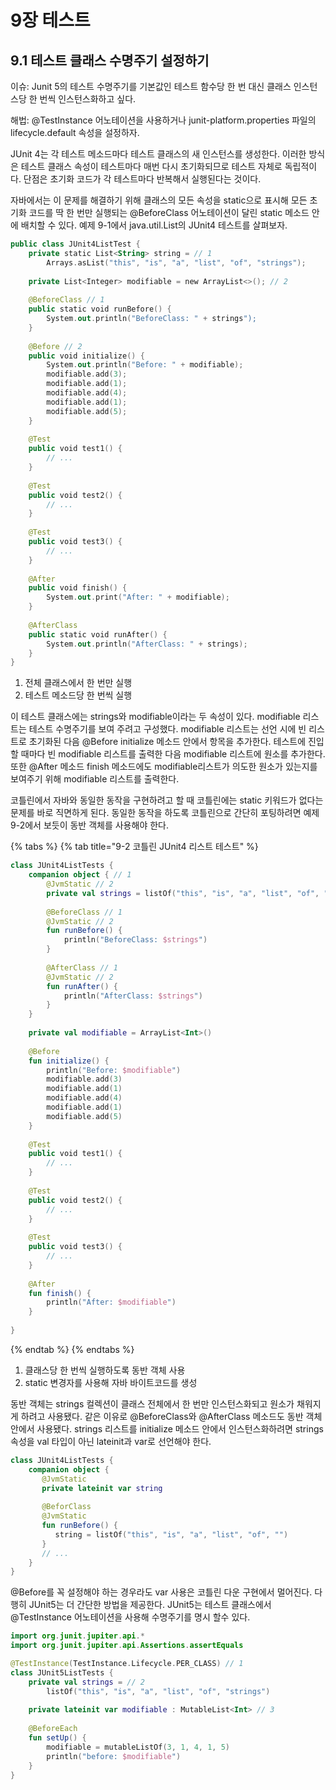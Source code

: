 # 9장 테스트

## 9.1 테스트 클래스 수명주기 설정하기

이슈: Junit 5의 테스트 수명주기를 기본값인 테스트 함수당 한 번 대신 클래스 인스턴스당 한 번씩 인스턴스화하고 싶다.

해법: @TestInstance 어노테이션을 사용하거나 junit-platform.properties 파일의 lifecycle.default 속성을 설정하자.

JUnit 4는 각 테스트 메소드마다 테스트 클래스의 새 인스턴스를 생성한다. 이러한 방식은 테스트 클래스 속성이 테스트마다 매번 다시 초기화되므로 테스트 자체로 독립적이다. 단점은 초기화 코드가 각 테스트마다 반복해서 실행된다는 것이다.

자바에서는 이 문제를 해결하기 위해 클래스의 모든 속성을 static으로 표시해 모든 초기화 코드를 딱 한 번만 실행되는 @BeforeClass 어노테이션이 달린 static 메소드 안에 배치할 수 있다. 예제 9-1에서 java.util.List의 JUnit4 테스트를 살펴보자.

```kotlin
public class JUnit4ListTest {
    private static List<String> string = // 1
        Arrays.asList("this", "is", "a", "list", "of", "strings");
        
    private List<Integer> modifiable = new ArrayList<>(); // 2
    
    @BeforeClass // 1
    public static void runBefore() {
        System.out.println("BeforeClass: " + strings");
    }
    
    @Before // 2
    public void initialize() {
        System.out.println("Before: " + modifiable);
        modifiable.add(3);
        modifiable.add(1);
        modifiable.add(4);
        modifiable.add(1);
        modifiable.add(5);
    }
    
    @Test
    public void test1() {
        // ...
    }
    
    @Test
    public void test2() {
        // ...
    }
    
    @Test
    public void test3() {
        // ...
    }
    
    @After
    public void finish() {
        System.out.print("After: " + modifiable);
    }
    
    @AfterClass
    public static void runAfter() {
        System.out.println("AfterClass: " + strings);
    }
}
```

1. 전체 클래스에서 한 번만 실행
2. 테스트 메소드당 한 번씩 실행

이 테스트 클래스에는 strings와 modifiable이라는 두 속성이 있다. modifiable 리스트는 테스트 수명주기를 보여 주려고 구성했다. modifiable 리스트는 선언 시에 빈 리스트로 초기화된 다음 @Before initialize 메소드 안에서 항목을 추가한다. 테스트에 진입할 때마다 빈 modifiable 리스트를 출력한 다음 modifiable 리스트에 원소를 추가한다. 또한 @After 메소드 finish 메소드에도 modifiable리스트가 의도한 원소가 있는지를 보여주기 위해 modifiable 리스트를 출력한다.

코틀린에서 자바와 동일한 동작을 구현하려고 할 때 코틀린에는 static 키워드가 없다는 문제를 바로 직면하게 된다. 동일한 동작을 하도록 코틀린으로 간단히 포팅하려면 예제 9-2에서 보듯이 동반 객체를 사용해야 한다.

{% tabs %}
{% tab title="9-2 코틀린 JUnit4 리스트 테스트" %}
```kotlin
class JUnit4ListTests {
    companion object { // 1
        @JvmStatic // 2
        private val strings = listOf("this", "is", "a", "list", "of", "string")
        
        @BeforeClass // 1
        @JvmStatic // 2
        fun runBefore() {
            println("BeforeClass: $strings")
        }
        
        @AfterClass // 1
        @JvmStatic // 2
        fun runAfter() {
            println("AfterClass: $strings")
        }
    }
    
    private val modifiable = ArrayList<Int>()
    
    @Before
    fun initialize() {
        println("Before: $modifiable")
        modifiable.add(3)
        modifiable.add(1)
        modifiable.add(4)
        modifiable.add(1)
        modifiable.add(5)
    }
    
    @Test
    public void test1() {
        // ...
    }
    
    @Test
    public void test2() {
        // ...
    }
    
    @Test
    public void test3() {
        // ...
    }
    
    @After
    fun finish() {
        println("After: $modifiable")
    }
    
}
```
{% endtab %}
{% endtabs %}

1. 클래스당 한 번씩 실행하도록 동반 객체 사용
2. static 변경자를 사용해 자바 바이트코드를 생성

동반 객체는 strings 컬렉션이 클래스 전체에서 한 번만 인스턴스화되고 원소가 채워지게 하려고 사용됐다. 같은 이유로 @BeforeClass와 @AfterClass 메소드도 동반 객체 안에서 사용됐다. strings 리스트를 initialize 메소드 안에서 인스턴스화하려면 strings 속성을 val 타입이 아닌 lateinit과 var로 선언해야 한다.

```kotlin
class JUnit4ListTests {
    companion object {
       @JvmStatic
       private lateinit var string
       
       @BeforClass
       @JvmStatic
       fun runBefore() {
          string = listOf("this", "is", "a", "list", "of", "")
       }
       // ...
    }
}
```

@Before를 꼭 설정해야 하는 경우라도 var 사용은 코틀린 다운 구현에서 멀어진다. 다행히 JUnit5는 더 간단한 방법을 제공한다. JUnit5는 테스트 클래스에서 @TestInstance 어노테이션을 사용해 수명주기를 명시 할수 있다.

```kotlin
import org.junit.jupiter.api.*
import org.junit.jupiter.api.Assertions.assertEquals

@TestInstance(TestInstance.Lifecycle.PER_CLASS) // 1
class JUnit5ListTests {
    private val strings = // 2
        listOf("this", "is", "a", "list", "of", "strings")
        
    private lateinit var modifiable : MutableList<Int> // 3
    
    @BeforeEach
    fun setUp() {
        modifiable = mutableListOf(3, 1, 4, 1, 5)
        println("before: $modifiable")
    }
}
```



